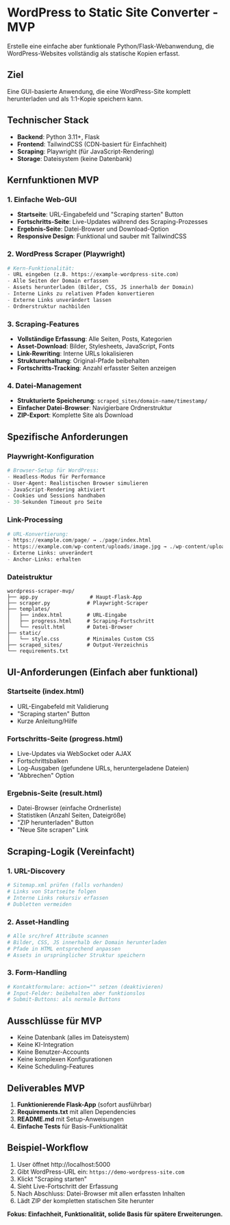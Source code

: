 # WordPress to Static Site Converter - MVP

Erstelle eine einfache aber funktionale Python/Flask-Webanwendung, die WordPress-Websites vollständig als statische Kopien erfasst.

## Ziel
Eine GUI-basierte Anwendung, die eine WordPress-Site komplett herunterladen und als 1:1-Kopie speichern kann.

## Technischer Stack
- **Backend**: Python 3.11+, Flask
- **Frontend**: TailwindCSS (CDN-basiert für Einfachheit)
- **Scraping**: Playwright (für JavaScript-Rendering)
- **Storage**: Dateisystem (keine Datenbank)

## Kernfunktionen MVP

### 1. Einfache Web-GUI
- **Startseite**: URL-Eingabefeld und "Scraping starten" Button
- **Fortschritts-Seite**: Live-Updates während des Scraping-Prozesses
- **Ergebnis-Seite**: Datei-Browser und Download-Option
- **Responsive Design**: Funktional und sauber mit TailwindCSS

### 2. WordPress Scraper (Playwright)
```python
# Kern-Funktionalität:
- URL eingeben (z.B. https://example-wordpress-site.com)
- Alle Seiten der Domain erfassen
- Assets herunterladen (Bilder, CSS, JS innerhalb der Domain)
- Interne Links zu relativen Pfaden konvertieren
- Externe Links unverändert lassen
- Ordnerstruktur nachbilden
```

### 3. Scraping-Features
- **Vollständige Erfassung**: Alle Seiten, Posts, Kategorien
- **Asset-Download**: Bilder, Stylesheets, JavaScript, Fonts
- **Link-Rewriting**: Interne URLs lokalisieren
- **Strukturerhaltung**: Original-Pfade beibehalten
- **Fortschritts-Tracking**: Anzahl erfasster Seiten anzeigen

### 4. Datei-Management
- **Strukturierte Speicherung**: `scraped_sites/domain-name/timestamp/`
- **Einfacher Datei-Browser**: Navigierbare Ordnerstruktur
- **ZIP-Export**: Komplette Site als Download

## Spezifische Anforderungen

### Playwright-Konfiguration
```python
# Browser-Setup für WordPress:
- Headless-Modus für Performance
- User-Agent: Realistischen Browser simulieren
- JavaScript-Rendering aktiviert
- Cookies und Sessions handhaben
- 30-Sekunden Timeout pro Seite
```

### Link-Processing
```python
# URL-Konvertierung:
- https://example.com/page/ → ./page/index.html
- https://example.com/wp-content/uploads/image.jpg → ./wp-content/uploads/image.jpg
- Externe Links: unverändert
- Anchor-Links: erhalten
```

### Dateistruktur
```
wordpress-scraper-mvp/
├── app.py                 # Haupt-Flask-App
├── scraper.py            # Playwright-Scraper
├── templates/
│   ├── index.html        # URL-Eingabe
│   ├── progress.html     # Scraping-Fortschritt
│   └── result.html       # Datei-Browser
├── static/
│   └── style.css         # Minimales Custom CSS
├── scraped_sites/        # Output-Verzeichnis
└── requirements.txt
```

## UI-Anforderungen (Einfach aber funktional)

### Startseite (index.html)
- URL-Eingabefeld mit Validierung
- "Scraping starten" Button
- Kurze Anleitung/Hilfe

### Fortschritts-Seite (progress.html)
- Live-Updates via WebSocket oder AJAX
- Fortschrittsbalken
- Log-Ausgaben (gefundene URLs, heruntergeladene Dateien)
- "Abbrechen" Option

### Ergebnis-Seite (result.html)
- Datei-Browser (einfache Ordnerliste)
- Statistiken (Anzahl Seiten, Dateigröße)
- "ZIP herunterladen" Button
- "Neue Site scrapen" Link

## Scraping-Logik (Vereinfacht)

### 1. URL-Discovery
```python
# Sitemap.xml prüfen (falls vorhanden)
# Links von Startseite folgen
# Interne Links rekursiv erfassen
# Dubletten vermeiden
```

### 2. Asset-Handling
```python
# Alle src/href Attribute scannen
# Bilder, CSS, JS innerhalb der Domain herunterladen
# Pfade in HTML entsprechend anpassen
# Assets in ursprünglicher Struktur speichern
```

### 3. Form-Handling
```python
# Kontaktformulare: action="" setzen (deaktivieren)
# Input-Felder: beibehalten aber funktionslos
# Submit-Buttons: als normale Buttons
```

## Ausschlüsse für MVP
- Keine Datenbank (alles im Dateisystem)
- Keine KI-Integration
- Keine Benutzer-Accounts
- Keine komplexen Konfigurationen
- Keine Scheduling-Features

## Deliverables MVP
1. **Funktionierende Flask-App** (sofort ausführbar)
2. **Requirements.txt** mit allen Dependencies
3. **README.md** mit Setup-Anweisungen
4. **Einfache Tests** für Basis-Funktionalität

## Beispiel-Workflow
1. User öffnet http://localhost:5000
2. Gibt WordPress-URL ein: `https://demo-wordpress-site.com`
3. Klickt "Scraping starten"
4. Sieht Live-Fortschritt der Erfassung
5. Nach Abschluss: Datei-Browser mit allen erfassten Inhalten
6. Lädt ZIP der kompletten statischen Site herunter

**Fokus: Einfachheit, Funktionalität, solide Basis für spätere Erweiterungen.**